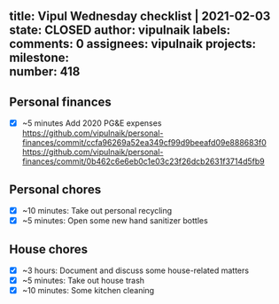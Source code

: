 title:	Vipul Wednesday checklist | 2021-02-03
state:	CLOSED
author:	vipulnaik
labels:	
comments:	0
assignees:	vipulnaik
projects:	
milestone:	
number:	418
--
## Personal finances

- [x] ~5 minutes Add 2020 PG&E expenses https://github.com/vipulnaik/personal-finances/commit/ccfa96269a52ea349cf99d9beeafd09e888683f0 https://github.com/vipulnaik/personal-finances/commit/0b462c6e6eb0c1e03c23f26dcb2631f3714d5fb9

## Personal chores

- [x] ~10 minutes: Take out personal recycling
- [x] ~5 minutes: Open some new hand sanitizer bottles 

## House chores

- [x] ~3 hours: Document and discuss some house-related matters
- [x] ~5 minutes: Take out house trash
- [x] ~10 minutes: Some kitchen cleaning  
